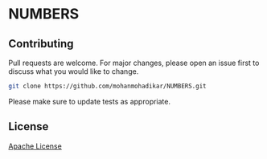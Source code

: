 # NUMBERS


## Contributing
Pull requests are welcome. For major changes, please open an issue first to discuss what you would like to change.

```bash
git clone https://github.com/mohanmohadikar/NUMBERS.git
```

Please make sure to update tests as appropriate.

## License
[Apache License](http://www.apache.org/licenses/)
